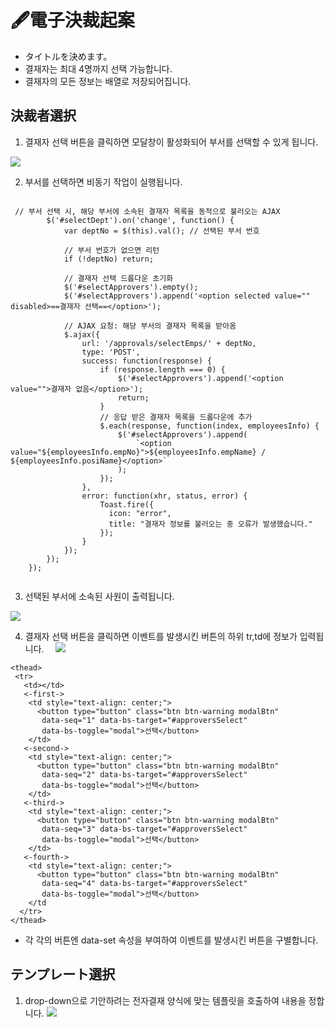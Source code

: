 # 🖋電子決裁起案
 - タイトルを決めます。
 - 결재자는 최대 4명까지 선택 가능합니다.
 - 결재자의 모든 정보는 배열로 저장되어집니다.

## 決裁者選択

1. 결재자 선택 버튼을 클릭하면 모달창이 활성화되어 부서를 선택할 수 있게 됩니다.
  <img src="https://github.com/leewoosang-hub/CollaVore/blob/master/images/select_approvers.PNG">
  
2. 부서를 선택하면 비동기 작업이 실행됩니다.

```
 
 // 부서 선택 시, 해당 부서에 소속된 결재자 목록을 동적으로 불러오는 AJAX
        $('#selectDept').on('change', function() {
            var deptNo = $(this).val(); // 선택된 부서 번호

            // 부서 번호가 없으면 리턴
            if (!deptNo) return;

            // 결재자 선택 드롭다운 초기화
            $('#selectApprovers').empty();
            $('#selectApprovers').append('<option selected value="" disabled>==결재자 선택==</option>');

            // AJAX 요청: 해당 부서의 결재자 목록을 받아옴
            $.ajax({
                url: '/approvals/selectEmps/' + deptNo,
                type: 'POST',
                success: function(response) {
                    if (response.length === 0) {
                        $('#selectApprovers').append('<option value="">결재자 없음</option>');
                        return;
                    }
                    // 응답 받은 결재자 목록을 드롭다운에 추가
                    $.each(response, function(index, employeesInfo) {
                        $('#selectApprovers').append(
                            `<option value="${employeesInfo.empNo}">${employeesInfo.empName} / ${employeesInfo.posiName}</option>`
                        );
                    });
                },
                error: function(xhr, status, error) {
					Toast.fire({
					  icon: "error",
					  title: "결재자 정보를 불러오는 중 오류가 발생했습니다."
					});
                }
            });
        });
    });
    
```

3. 선택된 부서에 소속된 사원이 출력됩니다.
  <img src="https://github.com/leewoosang-hub/CollaVore/blob/master/images/approvers.png">

4. 결재자 선택 버튼을 클릭하면 이벤트를 발생시킨 버튼의 하위 tr,td에 정보가 입력됩니다.
　<img src="https://github.com/leewoosang-hub/CollaVore/blob/master/images/selected_approvers.PNG">

 ```
<thead>
  <tr>
    <td></td>
	<-first->
     <td style="text-align: center;">
       <button type="button" class="btn btn-warning modalBtn"
        data-seq="1" data-bs-target="#approversSelect"
        data-bs-toggle="modal">선택</button>
     </td>
	<-second->			
     <td style="text-align: center;">
       <button type="button" class="btn btn-warning modalBtn"
        data-seq="2" data-bs-target="#approversSelect"
        data-bs-toggle="modal">선택</button>
     </td>
	<-third->		
     <td style="text-align: center;">
       <button type="button" class="btn btn-warning modalBtn"
        data-seq="3" data-bs-target="#approversSelect"
        data-bs-toggle="modal">선택</button>
     </td>
	<-fourth->
     <td style="text-align: center;">
       <button type="button" class="btn btn-warning modalBtn"
        data-seq="4" data-bs-target="#approversSelect"
        data-bs-toggle="modal">선택</button>
     </td
   </tr>
</thead>
 ```
- 각 각의 버튼엔 data-set 속성을 부여하여 이벤트를 발생시킨 버튼을 구별합니다.

## テンプレート選択

1. drop-down으로 기안하려는 전자결재 양식에 맞는 템플릿을 호출하여 내용을 정합니다.
   <img src="https://github.com/leewoosang-hub/CollaVore/blob/master/images/template.PNG">
